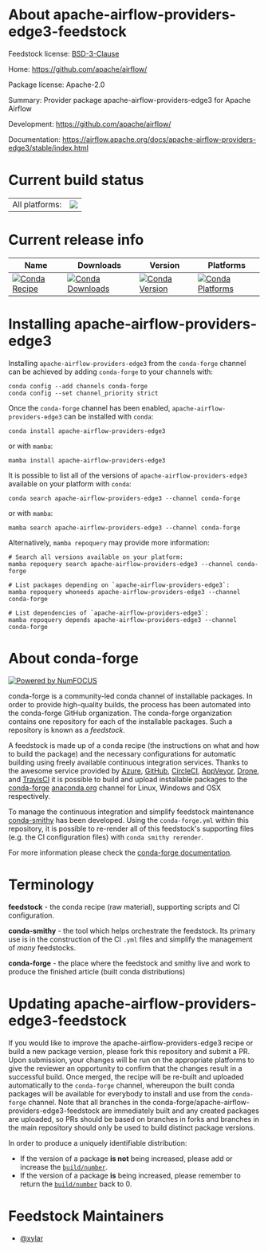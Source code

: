About apache-airflow-providers-edge3-feedstock
==============================================

Feedstock license: [BSD-3-Clause](https://github.com/conda-forge/apache-airflow-providers-edge3-feedstock/blob/main/LICENSE.txt)

Home: https://github.com/apache/airflow/

Package license: Apache-2.0

Summary: Provider package apache-airflow-providers-edge3 for Apache Airflow

Development: https://github.com/apache/airflow/

Documentation: https://airflow.apache.org/docs/apache-airflow-providers-edge3/stable/index.html

Current build status
====================


<table><tr><td>All platforms:</td>
    <td>
      <a href="https://dev.azure.com/conda-forge/feedstock-builds/_build/latest?definitionId=25741&branchName=main">
        <img src="https://dev.azure.com/conda-forge/feedstock-builds/_apis/build/status/apache-airflow-providers-edge3-feedstock?branchName=main">
      </a>
    </td>
  </tr>
</table>

Current release info
====================

| Name | Downloads | Version | Platforms |
| --- | --- | --- | --- |
| [![Conda Recipe](https://img.shields.io/badge/recipe-apache--airflow--providers--edge3-green.svg)](https://anaconda.org/conda-forge/apache-airflow-providers-edge3) | [![Conda Downloads](https://img.shields.io/conda/dn/conda-forge/apache-airflow-providers-edge3.svg)](https://anaconda.org/conda-forge/apache-airflow-providers-edge3) | [![Conda Version](https://img.shields.io/conda/vn/conda-forge/apache-airflow-providers-edge3.svg)](https://anaconda.org/conda-forge/apache-airflow-providers-edge3) | [![Conda Platforms](https://img.shields.io/conda/pn/conda-forge/apache-airflow-providers-edge3.svg)](https://anaconda.org/conda-forge/apache-airflow-providers-edge3) |

Installing apache-airflow-providers-edge3
=========================================

Installing `apache-airflow-providers-edge3` from the `conda-forge` channel can be achieved by adding `conda-forge` to your channels with:

```
conda config --add channels conda-forge
conda config --set channel_priority strict
```

Once the `conda-forge` channel has been enabled, `apache-airflow-providers-edge3` can be installed with `conda`:

```
conda install apache-airflow-providers-edge3
```

or with `mamba`:

```
mamba install apache-airflow-providers-edge3
```

It is possible to list all of the versions of `apache-airflow-providers-edge3` available on your platform with `conda`:

```
conda search apache-airflow-providers-edge3 --channel conda-forge
```

or with `mamba`:

```
mamba search apache-airflow-providers-edge3 --channel conda-forge
```

Alternatively, `mamba repoquery` may provide more information:

```
# Search all versions available on your platform:
mamba repoquery search apache-airflow-providers-edge3 --channel conda-forge

# List packages depending on `apache-airflow-providers-edge3`:
mamba repoquery whoneeds apache-airflow-providers-edge3 --channel conda-forge

# List dependencies of `apache-airflow-providers-edge3`:
mamba repoquery depends apache-airflow-providers-edge3 --channel conda-forge
```


About conda-forge
=================

[![Powered by
NumFOCUS](https://img.shields.io/badge/powered%20by-NumFOCUS-orange.svg?style=flat&colorA=E1523D&colorB=007D8A)](https://numfocus.org)

conda-forge is a community-led conda channel of installable packages.
In order to provide high-quality builds, the process has been automated into the
conda-forge GitHub organization. The conda-forge organization contains one repository
for each of the installable packages. Such a repository is known as a *feedstock*.

A feedstock is made up of a conda recipe (the instructions on what and how to build
the package) and the necessary configurations for automatic building using freely
available continuous integration services. Thanks to the awesome service provided by
[Azure](https://azure.microsoft.com/en-us/services/devops/), [GitHub](https://github.com/),
[CircleCI](https://circleci.com/), [AppVeyor](https://www.appveyor.com/),
[Drone](https://cloud.drone.io/welcome), and [TravisCI](https://travis-ci.com/)
it is possible to build and upload installable packages to the
[conda-forge](https://anaconda.org/conda-forge) [anaconda.org](https://anaconda.org/)
channel for Linux, Windows and OSX respectively.

To manage the continuous integration and simplify feedstock maintenance
[conda-smithy](https://github.com/conda-forge/conda-smithy) has been developed.
Using the ``conda-forge.yml`` within this repository, it is possible to re-render all of
this feedstock's supporting files (e.g. the CI configuration files) with ``conda smithy rerender``.

For more information please check the [conda-forge documentation](https://conda-forge.org/docs/).

Terminology
===========

**feedstock** - the conda recipe (raw material), supporting scripts and CI configuration.

**conda-smithy** - the tool which helps orchestrate the feedstock.
                   Its primary use is in the construction of the CI ``.yml`` files
                   and simplify the management of *many* feedstocks.

**conda-forge** - the place where the feedstock and smithy live and work to
                  produce the finished article (built conda distributions)


Updating apache-airflow-providers-edge3-feedstock
=================================================

If you would like to improve the apache-airflow-providers-edge3 recipe or build a new
package version, please fork this repository and submit a PR. Upon submission,
your changes will be run on the appropriate platforms to give the reviewer an
opportunity to confirm that the changes result in a successful build. Once
merged, the recipe will be re-built and uploaded automatically to the
`conda-forge` channel, whereupon the built conda packages will be available for
everybody to install and use from the `conda-forge` channel.
Note that all branches in the conda-forge/apache-airflow-providers-edge3-feedstock are
immediately built and any created packages are uploaded, so PRs should be based
on branches in forks and branches in the main repository should only be used to
build distinct package versions.

In order to produce a uniquely identifiable distribution:
 * If the version of a package **is not** being increased, please add or increase
   the [``build/number``](https://docs.conda.io/projects/conda-build/en/latest/resources/define-metadata.html#build-number-and-string).
 * If the version of a package **is** being increased, please remember to return
   the [``build/number``](https://docs.conda.io/projects/conda-build/en/latest/resources/define-metadata.html#build-number-and-string)
   back to 0.

Feedstock Maintainers
=====================

* [@xylar](https://github.com/xylar/)

